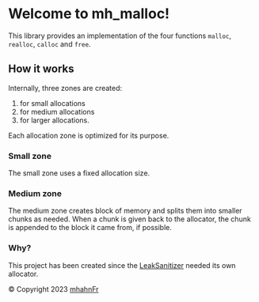 # Welcome to **mh_malloc**!
This library provides an implementation of the four functions `malloc`, `realloc`,
`calloc` and `free`.

## How it works
Internally, three zones are created:
1. for small allocations
2. for medium allocations
3. for larger allocations.

Each allocation zone is optimized for its purpose.

### Small zone
The small zone uses a fixed allocation size.

### Medium zone
The medium zone creates block of memory and splits them into smaller chunks as
needed. When a chunk is given back to the allocator, the chunk is appended to
the block it came from, if possible.

### Why?
This project has been created since the [LeakSanitizer][2] needed its own allocator.

© Copyright 2023 [mhahnFr][1]

[1]: https://github.com/mhahnFr
[2]: https://github.com/mhahnFr/LeakSanitizer
